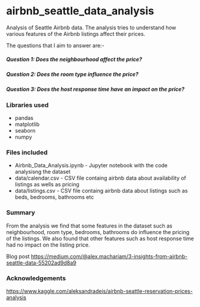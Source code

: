# airbnb_seattle_data_analysis
Analysis of Seattle Airbnb data. The analysis tries to understand how various features of the Airbnb listings affect their prices.

The questions that I aim to answer are:-

##### Question 1: Does the neighbourhood affect the price?

##### Question 2: Does the room type influence the price?

##### Question 3: Does the host response time have an impact on the price?


### Libraries used
- pandas
- matplotlib
- seaborn
- numpy

### Files included
- Airbnb_Data_Analysis.ipynb - Jupyter notebook with the code analysisng the dataset
- data/calendar.csv - CSV file containg airbnb data about availability of listings as wells as pricing
- data/listings.csv - CSV file containg airbnb data about listings such as beds, bedrooms, bathrooms etc

### Summary
From the analysis we find that some features in the dataset such as neighbourhood, room type, bedrooms, bathrooms do influence the pricing of the listings. We also found that other features such as host response time had no impact on the listing price. 

Blog post https://medium.com/@alex.machariam/3-insights-from-airbnb-seattle-data-55202ad9d8a9

### Acknowledgements
https://www.kaggle.com/aleksandradeis/airbnb-seattle-reservation-prices-analysis

